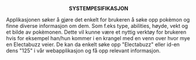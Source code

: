 <p align="center"><b>SYSTEMPESIFIKASJON</b></p>

Applikasjonen søker å gjøre det enkelt for brukeren å søke opp pokèmon og finne diverse informasjon om dem.
Som f.eks type, abilities, høyde, vekt og et bilde av pokèmonen.
Dette vil kunne være et nyttig verktøy for brukeren hvis for eksempel han/hun kommer i en krangel med en venn
over hvor mye en Electabuzz veier. De kan da enkelt søke opp "Electabuzz" eller id-en dens "125" i vår webapplikasjon og få opp relevant informasjon.
